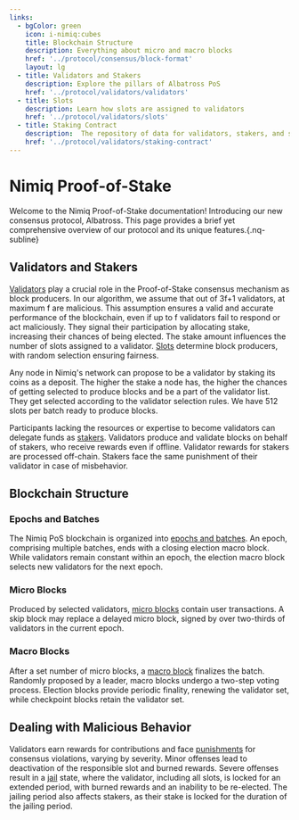 ```yaml
---
links:
  - bgColor: green
    icon: i-nimiq:cubes
    title: Blockchain Structure
    description: Everything about micro and macro blocks
    href: '../protocol/consensus/block-format'
    layout: lg
  - title: Validators and Stakers
    description: Explore the pillars of Albatross PoS
    href: '../protocol/validators/validators'
  - title: Slots
    description: Learn how slots are assigned to validators
    href: '../protocol/validators/slots'
  - title: Staking Contract
    description:  The repository of data for validators, stakers, and staking
    href: '../protocol/validators/staking-contract'
---
```


# Nimiq Proof-of-Stake

Welcome to the Nimiq Proof-of-Stake documentation! Introducing our new consensus protocol, Albatross. This page provides a brief yet comprehensive overview of our protocol and its unique features.{.nq-subline}

<NqGrid f-my-xl :cards="$frontmatter.links"  />

## Validators and Stakers

[Validators](/protocol/validators/validators) play a crucial role in the Proof-of-Stake consensus mechanism as block producers. In our algorithm, we assume that out of 3f+1 validators, at maximum f are malicious. This assumption ensures a valid and accurate performance of the blockchain, even if up to f validators fail to respond or act maliciously. They signal their participation by allocating stake, increasing their chances of being elected. The stake amount influences the number of slots assigned to a validator. [Slots](/protocol/validators/slots) determine block producers, with random selection ensuring fairness.

Any node in Nimiq's network can propose to be a validator by staking its coins as a deposit. The higher the stake a node has, the higher the chances of getting selected to produce blocks and be a part of the validator list. They get selected according to the validator selection rules. We have 512 slots per batch ready to produce blocks.

Participants lacking the resources or expertise to become validators can delegate funds as [stakers](/protocol/validators/stakers). Validators produce and validate blocks on behalf of stakers, who receive rewards even if offline. Validator rewards for stakers are processed off-chain. Stakers face the same punishment of their validator in case of misbehavior.

## Blockchain Structure

### Epochs and Batches

The Nimiq PoS blockchain is organized into [epochs and batches](/protocol/consensus/block-format#blockchain-format). An epoch, comprising multiple batches, ends with a closing election macro block. While validators remain constant within an epoch, the election macro block selects new validators for the next epoch.

### Micro Blocks

Produced by selected validators, [micro blocks](/protocol/consensus/block-format#micro-blocks) contain user transactions. A skip block may replace a delayed micro block, signed by over two-thirds of validators in the current epoch.

### Macro Blocks

After a set number of micro blocks, a [macro block](/protocol/consensus/block-format#macro-blocks) finalizes the batch. Randomly proposed by a leader, macro blocks undergo a two-step voting process. Election blocks provide periodic finality, renewing the validator set, while checkpoint blocks retain the validator set.

## Dealing with Malicious Behavior

Validators earn rewards for contributions and face [punishments](/protocol/consensus/punishments) for consensus violations, varying by severity. Minor offenses lead to deactivation of the responsible slot and burned rewards. Severe offenses result in a [jail](/protocol/consensus/punishments#jail) state, where the validator, including all slots, is locked for an extended period, with burned rewards and an inability to be re-elected. The jailing period also affects stakers, as their stake is locked for the duration of the jailing period.
